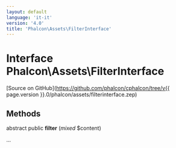 ```yaml
---
layout: default
language: 'it-it'
version: '4.0'
title: 'Phalcon\Assets\FilterInterface'
---
```

# Interface **Phalcon\Assets\FilterInterface**

[Source on GitHub](https://github.com/phalcon/cphalcon/tree/v{{ page.version }}.0/phalcon/assets/filterinterface.zep)

## Methods

abstract public **filter** (*mixed* $content)

...